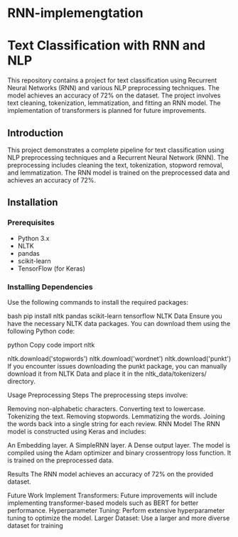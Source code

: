 # RNN-implemengtation
# Text Classification with RNN and NLP

This repository contains a project for text classification using Recurrent Neural Networks (RNN) and various NLP preprocessing techniques. The model achieves an accuracy of 72% on the dataset. The project involves text cleaning, tokenization, lemmatization, and fitting an RNN model. The implementation of transformers is planned for future improvements.


## Introduction

This project demonstrates a complete pipeline for text classification using NLP preprocessing techniques and a Recurrent Neural Network (RNN). The preprocessing includes cleaning the text, tokenization, stopword removal, and lemmatization. The RNN model is trained on the preprocessed data and achieves an accuracy of 72%.

## Installation

### Prerequisites
- Python 3.x
- NLTK
- pandas
- scikit-learn
- TensorFlow (for Keras)

### Installing Dependencies

Use the following commands to install the required packages:

bash
pip install nltk pandas scikit-learn tensorflow
NLTK Data
Ensure you have the necessary NLTK data packages. You can download them using the following Python code:

python
Copy code
import nltk

nltk.download('stopwords')
nltk.download('wordnet')
nltk.download('punkt')
If you encounter issues downloading the punkt package, you can manually download it from NLTK Data and place it in the nltk_data/tokenizers/ directory.

Usage
Preprocessing Steps
The preprocessing steps involve:

Removing non-alphabetic characters.
Converting text to lowercase.
Tokenizing the text.
Removing stopwords.
Lemmatizing the words.
Joining the words back into a single string for each review.
RNN Model
The RNN model is constructed using Keras and includes:

An Embedding layer.
A SimpleRNN layer.
A Dense output layer.
The model is compiled using the Adam optimizer and binary crossentropy loss function. It is trained on the preprocessed data.

Results
The RNN model achieves an accuracy of 72% on the provided dataset.

Future Work
Implement Transformers: Future improvements will include implementing transformer-based models such as BERT for better performance.
Hyperparameter Tuning: Perform extensive hyperparameter tuning to optimize the model.
Larger Dataset: Use a larger and more diverse dataset for training
